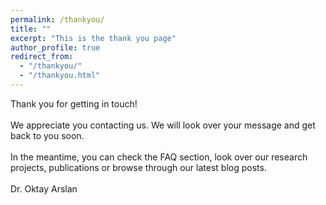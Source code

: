 ```yaml
---
permalink: /thankyou/
title: ""
excerpt: "This is the thank you page"
author_profile: true
redirect_from: 
  - "/thankyou/"
  - "/thankyou.html"
---
```



<p>
	Thank you for getting in touch! 
	<br>
	<br>
	We appreciate you contacting us. We will look over your message and get back to you soon.
	<br>
	<br>
	In the meantime, you can check the FAQ section, look over our research projects, publications or browse through our latest blog posts.<!-- [link to another page — will be displayed as Please click here to continue]. -->
	<br>
	<br>
	Dr. Oktay Arslan
</p>

<center>
</center>
